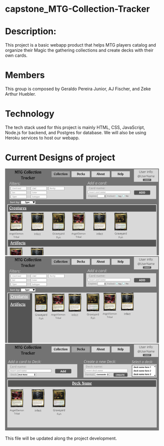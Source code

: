 # capstone_MTG-Collection-Tracker
# Description: 
This project is a basic webapp product that helps MTG players catalog and organize their Magic the gathering collections and create decks with their own cards.

# Members 
This group is composed by Geraldo Pereira Junior, AJ Fischer, and Zeke Arthur Huebler.

# Technology
The tech stack used for this project is mainly HTML, CSS, JavaScript, Node.js for backend, and Postgres for database. We will also be using Heroku services to host our webapp.

# Current Designs of project 
<img src="images/1.png"
        alt="Main page">
<img src="images/2.png"
        alt="Card Collection page">
<img src="images/3.png"
        alt="Deck page">

This file will be updated along the project development.